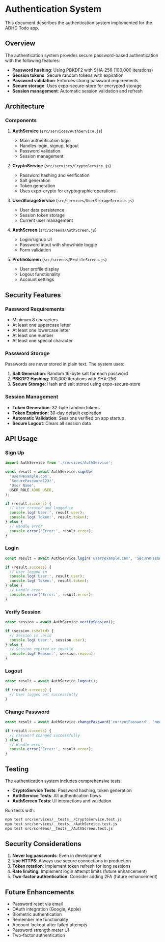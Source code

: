 # Authentication System

This document describes the authentication system implemented for the ADHD Todo app.

## Overview

The authentication system provides secure password-based authentication with the following features:

- **Password hashing**: Using PBKDF2 with SHA-256 (100,000 iterations)
- **Session tokens**: Secure random tokens with expiration
- **Password validation**: Enforces strong password requirements
- **Secure storage**: Uses expo-secure-store for encrypted storage
- **Session management**: Automatic session validation and refresh

## Architecture

### Components

1. **AuthService** (`src/services/AuthService.js`)

   - Main authentication logic
   - Handles login, signup, logout
   - Password validation
   - Session management

2. **CryptoService** (`src/services/CryptoService.js`)

   - Password hashing and verification
   - Salt generation
   - Token generation
   - Uses expo-crypto for cryptographic operations

3. **UserStorageService** (`src/services/UserStorageService.js`)

   - User data persistence
   - Session token storage
   - Current user management

4. **AuthScreen** (`src/screens/AuthScreen.js`)

   - Login/signup UI
   - Password input with show/hide toggle
   - Form validation

5. **ProfileScreen** (`src/screens/ProfileScreen.js`)
   - User profile display
   - Logout functionality
   - Account settings

## Security Features

### Password Requirements

- Minimum 8 characters
- At least one uppercase letter
- At least one lowercase letter
- At least one number
- At least one special character

### Password Storage

Passwords are never stored in plain text. The system uses:

1. **Salt Generation**: Random 16-byte salt for each password
2. **PBKDF2 Hashing**: 100,000 iterations with SHA-256
3. **Secure Storage**: Hash and salt stored using expo-secure-store

### Session Management

- **Token Generation**: 32-byte random tokens
- **Token Expiration**: 30-day default expiration
- **Automatic Validation**: Sessions verified on app startup
- **Secure Logout**: Clears all session data

## API Usage

### Sign Up

```javascript
import AuthService from './services/AuthService';

const result = await AuthService.signUp(
  'user@example.com',
  'SecurePassword123!',
  'User Name',
  USER_ROLE.ADHD_USER,
);

if (result.success) {
  // User created and logged in
  console.log('User:', result.user);
  console.log('Token:', result.token);
} else {
  // Handle error
  console.error('Error:', result.error);
}
```

### Login

```javascript
const result = await AuthService.login('user@example.com', 'SecurePassword123!');

if (result.success) {
  // User logged in
  console.log('User:', result.user);
  console.log('Token:', result.token);
} else {
  // Handle error
  console.error('Error:', result.error);
}
```

### Verify Session

```javascript
const session = await AuthService.verifySession();

if (session.isValid) {
  // Session is valid
  console.log('User:', session.user);
} else {
  // Session expired or invalid
  console.log('Reason:', session.reason);
}
```

### Logout

```javascript
const result = await AuthService.logout();

if (result.success) {
  // User logged out successfully
}
```

### Change Password

```javascript
const result = await AuthService.changePassword('currentPassword', 'newPassword123!');

if (result.success) {
  // Password changed successfully
} else {
  // Handle error
  console.error('Error:', result.error);
}
```

## Testing

The authentication system includes comprehensive tests:

- **CryptoService Tests**: Password hashing, token generation
- **AuthService Tests**: All authentication flows
- **AuthScreen Tests**: UI interactions and validation

Run tests with:

```bash
npm test src/services/__tests__/CryptoService.test.js
npm test src/services/__tests__/AuthService.test.js
npm test src/screens/__tests__/AuthScreen.test.js
```

## Security Considerations

1. **Never log passwords**: Even in development
2. **Use HTTPS**: Always use secure connections in production
3. **Token rotation**: Implement token refresh for long sessions
4. **Rate limiting**: Implement login attempt limits (future enhancement)
5. **Two-factor authentication**: Consider adding 2FA (future enhancement)

## Future Enhancements

- Password reset via email
- OAuth integration (Google, Apple)
- Biometric authentication
- Remember me functionality
- Account lockout after failed attempts
- Password strength meter UI
- Two-factor authentication
